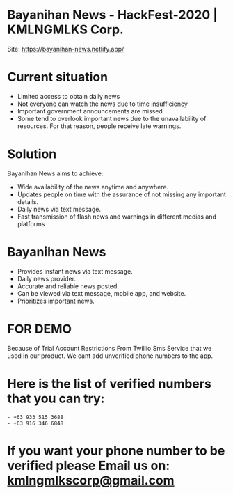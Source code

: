 # Bayanihan News - HackFest-2020 | KMLNGMLKS Corp.
Site: https://bayanihan-news.netlify.app/

# Current situation 
  - Limited access to obtain daily news
  - Not everyone can watch the news due to time insufficiency
  - Important government announcements are missed
  - Some tend to overlook important news due to the unavailability of resources. For that reason, people receive late warnings.

# Solution
Bayanihan News aims to achieve:
  - Wide availability of the news anytime and anywhere.
  - Updates people on time with the assurance of   not missing any important details.
  - Daily news via text message.
  - Fast transmission of flash news and warnings in different medias and platforms
  
 # Bayanihan News
  - Provides instant news via text message.
  - Daily news provider.
  - Accurate and reliable news posted.
  - Can be viewed via text message, mobile app, and website.
  - Prioritizes important news.
# FOR DEMO
  Because of Trial Account Restrictions From Twillio Sms Service that we used in our product. We cant add unverified phone numbers to the app.
  # Here is the list of verified numbers that you can try:
    - +63 933 515 3688
    - +63 916 346 6848
  # If you want your phone number to be verified please Email us on: kmlngmlkscorp@gmail.com
  
